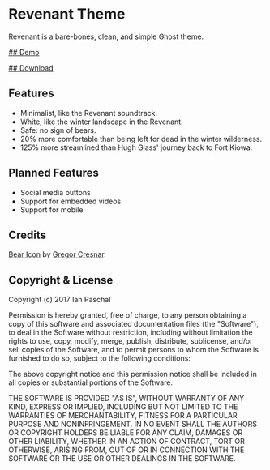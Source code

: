 # Revenant Theme
Revenant is a bare-bones, clean, and simple Ghost theme.



[## Demo](http://revenant.ianpaschal.com/)

[## Download](https://github.com/ianpaschal/revenant/releases)

## Features
- Minimalist, like the Revenant soundtrack.
- White, like the winter landscape in the Revenant.
- Safe: no sign of bears.
- 20% more comfortable than being left for dead in the winter wilderness.
- 125% more streamlined than Hugh Glass' journey back to Fort Kiowa.

## Planned Features
- Social media buttons
- Support for embedded videos
- Support for mobile

## Credits
[Bear Icon](https://thenounproject.com/term/bear/834246/) by [Gregor Cresnar](grega.cresnar@gmail.com).

## Copyright & License

Copyright (c) 2017 Ian Paschal

Permission is hereby granted, free of charge, to any person obtaining a copy of this software and associated documentation files (the "Software"), to deal in the Software without restriction, including without limitation the rights to use, copy, modify, merge, publish, distribute, sublicense, and/or sell copies of the Software, and to permit persons to whom the Software is furnished to do so, subject to the following conditions:

The above copyright notice and this permission notice shall be included in all copies or substantial portions of the Software.

THE SOFTWARE IS PROVIDED "AS IS", WITHOUT WARRANTY OF ANY KIND, EXPRESS OR IMPLIED, INCLUDING BUT NOT LIMITED TO THE WARRANTIES OF MERCHANTABILITY, FITNESS FOR A PARTICULAR PURPOSE AND NONINFRINGEMENT. IN NO EVENT SHALL THE AUTHORS OR COPYRIGHT HOLDERS BE LIABLE FOR ANY CLAIM, DAMAGES OR OTHER LIABILITY, WHETHER IN AN ACTION OF CONTRACT, TORT OR OTHERWISE, ARISING FROM, OUT OF OR IN CONNECTION WITH THE SOFTWARE OR THE USE OR OTHER DEALINGS IN THE SOFTWARE.
